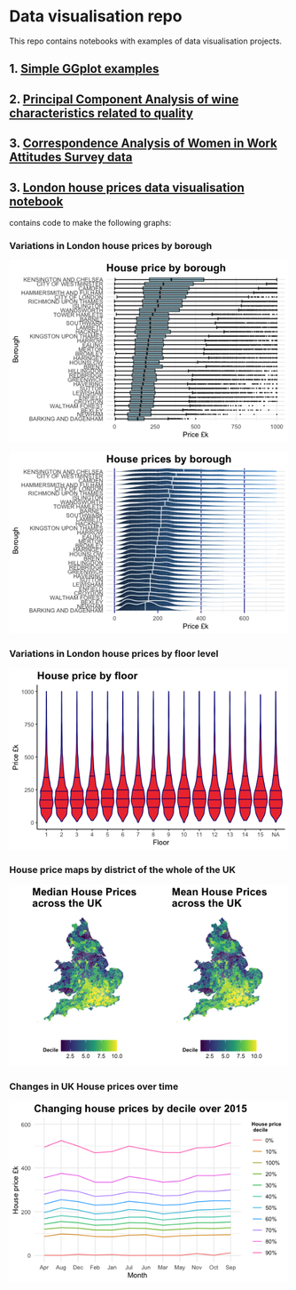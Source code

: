 # Data visualisation repo

This repo contains notebooks with examples of data visualisation projects.

## 1. [Simple GGplot examples](https://github.com/c-maine/data_visualisation/blob/master/ggplot_simple_examples.ipynb) 

## 2. [Principal Component Analysis of wine characteristics related to quality](https://github.com/c-maine/data_visualisation/blob/master/WineQualities_PrincipalComponentAnalysis.ipynb)

## 3. [Correspondence Analysis of Women in Work Attitudes Survey data](https://github.com/c-maine/data_visualisation/blob/master/WomenWorking_CorrespondenceAnalysis.ipynb)

## 3. [London house prices data visualisation notebook](https://github.com/c-maine/data_visualisation/blob/master/London_house_prices_vF.Rmd) 
contains code to make the following graphs:

### Variations in London house prices by borough

![alt text](https://github.com/c-maine/data_visualisation/blob/master/images/Rplot_1.png)

![alt text](https://github.com/c-maine/data_visualisation/blob/master/images/Rplot_2.png)

### Variations in London house prices by floor level

![alt text](https://github.com/c-maine/data_visualisation/blob/master/images/Rplot_3.png)

### House price maps by district of the whole of the UK

![alt text](https://github.com/c-maine/data_visualisation/blob/master/images/Rplot_4.png)

### Changes in UK House prices over time

![alt text](https://github.com/c-maine/data_visualisation/blob/master/images/Rplot_5.png)


